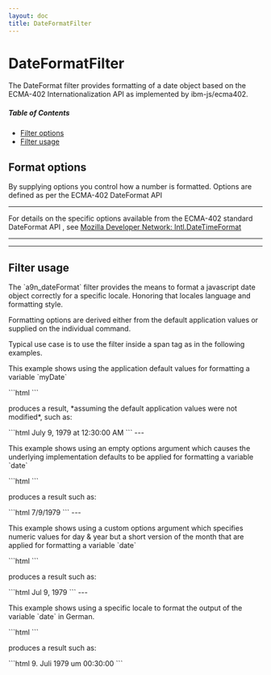 ```yaml
---
layout: doc
title: DateFormatFilter
---
```


# DateFormatFilter
The DateFormat filter provides formatting of a date object based on the ECMA-402 Internationalization API as
implemented by ibm-js/ecma402.

##### Table of Contents
* [Filter options](#options)
* [Filter usage](#usage)

<a name="options"></a>

## Format options

<p>By supplying options you control how a number is formatted. Options are defined as per the ECMA-402 DateFormat API</p>

---

For details on the specific options available from the ECMA-402 standard DateFormat API , see
[Mozilla Developer Network: Intl.DateTimeFormat](https://developer.mozilla.org/en-US/docs/Web/JavaScript/Reference/Global_Objects/DateTimeFormat)


---

---


<a name="usage"></a>
## Filter usage
<p>The `a9n_dateFormat` filter provides the means to format a javascript date object correctly for a
specific locale. Honoring that locales language and formatting style.</p>

<p>Formatting options are derived either from the
default application values or supplied on the individual command.</p>

<p>Typical use case is to use the filter inside a span tag as in the following examples.</p>

<p>This example shows using the application default values for formatting a variable `myDate`</p>
```html
    <span ng-bind="date | a9n_dateFormat"></span>
```
<p>produces a result, *assuming the default application values were not modified*, such as:</p>
```html
    July 9, 1979 at 12:30:00 AM
```
---

<p>This example shows using an empty options argument which causes the underlying implementation defaults to be applied
for formatting a variable `date`</p>
```html
    <span ng-bind="date | a9n_dateFormat:{}"></span>
```
<p>produces a result such as:</p>
```html
    7/9/1979
```
---

<p>This example shows using a custom options argument which specifies numeric values for day & year but a short version
of the month that are applied for formatting a variable `date`</p>
```html
    <span ng-bind="date | a9n_dateFormat:{year: 'numeric', month: 'short', day: 'numeric'}"></span>
```
<p>produces a result such as:</p>
```html
    Jul 9, 1979
```
---

<p>This example shows using a specific locale to format the output of the variable `date` in German.</p>
```html
    <span ng-bind="date | a9n_dateFormat:{locale:'de'}"></span>
```
<p>produces a result such as:</p>
```html
    9. Juli 1979 um 00:30:00
```


